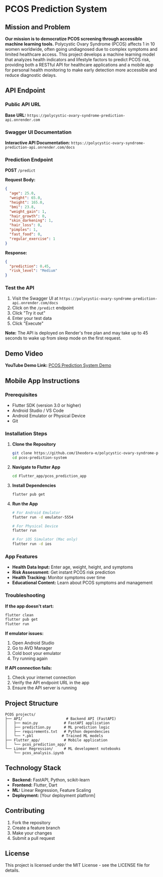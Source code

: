 # PCOS Prediction System

## Mission and Problem

**Our mission is to democratize PCOS screening through accessible machine learning tools.** Polycystic Ovary Syndrome (PCOS) affects 1 in 10 women worldwide, often going undiagnosed due to complex symptoms and limited healthcare access. This project develops a machine learning model that analyzes health indicators and lifestyle factors to predict PCOS risk, providing both a RESTful API for healthcare applications and a mobile app for personal health monitoring to make early detection more accessible and reduce diagnostic delays.

## API Endpoint


### Public API URL
**Base URL:** `https://polycystic-ovary-syndrome-prediction-api.onrender.com`

### Swagger UI Documentation
**Interactive API Documentation:** `https://polycystic-ovary-syndrome-prediction-api.onrender.com/docs`

### Prediction Endpoint
**POST** `/predict`

**Request Body:**
```json
{
  "age": 25.0,
  "weight": 65.0,
  "height": 165.0,
  "bmi": 23.8,
  "weight_gain": 1,
  "hair_growth": 0,
  "skin_darkening": 1,
  "hair_loss": 0,
  "pimples": 1,
  "fast_food": 0,
  "regular_exercise": 1
}
```

**Response:**
```json
{
  "prediction": 0.45,
  "risk_level": "Medium"
}
```

### Test the API
1. Visit the Swagger UI at `https://polycystic-ovary-syndrome-prediction-api.onrender.com/docs`
2. Click on the `/predict` endpoint
3. Click "Try it out"
4. Enter your test data
5. Click "Execute"

**Note:** The API is deployed on Render's free plan and may take up to 45 seconds to wake up from sleep mode on the first request.

## Demo Video

**YouTube Demo Link:** [PCOS Prediction System Demo](https://youtube.com/watch?v=YOUR_VIDEO_ID)



## Mobile App Instructions

### Prerequisites
- Flutter SDK (version 3.0 or higher)
- Android Studio / VS Code
- Android Emulator or Physical Device
- Git

### Installation Steps

1. **Clone the Repository**
   ```bash
   git clone https://github.com/1heodora-e/polycystic-ovary-syndrome-prediction-api.git
   cd pcos-prediction-system
   ```

2. **Navigate to Flutter App**
   ```bash
   cd Flutter_app/pcos_prediction_app
   ```

3. **Install Dependencies**
   ```bash
   flutter pub get
   ```

4. **Run the App**
   ```bash
   # For Android Emulator
   flutter run -d emulator-5554
   
   # For Physical Device
   flutter run
   
   # For iOS Simulator (Mac only)
   flutter run -d ios
   ```

### App Features
- **Health Data Input:** Enter age, weight, height, and symptoms
- **Risk Assessment:** Get instant PCOS risk prediction
- **Health Tracking:** Monitor symptoms over time
- **Educational Content:** Learn about PCOS symptoms and management

### Troubleshooting

**If the app doesn't start:**
```bash
flutter clean
flutter pub get
flutter run
```

**If emulator issues:**
1. Open Android Studio
2. Go to AVD Manager
3. Cold boot your emulator
4. Try running again

**If API connection fails:**
1. Check your internet connection
2. Verify the API endpoint URL in the app
3. Ensure the API server is running

## Project Structure

```
PCOS projects/
├── API/                    # Backend API (FastAPI)
│   ├── main.py            # FastAPI application
│   ├── prediction.py      # ML prediction logic
│   ├── requirements.txt   # Python dependencies
│   └── *.pkl             # Trained ML models
├── Flutter_app/           # Mobile application
│   └── pcos_prediction_app/
└── Linear Regression/     # ML development notebooks
    └── pcos_analysis.ipynb
```

## Technology Stack

- **Backend:** FastAPI, Python, scikit-learn
- **Frontend:** Flutter, Dart
- **ML:** Linear Regression, Feature Scaling
- **Deployment:** [Your deployment platform]

## Contributing

1. Fork the repository
2. Create a feature branch
3. Make your changes
4. Submit a pull request

## License

This project is licensed under the MIT License - see the LICENSE file for details.

